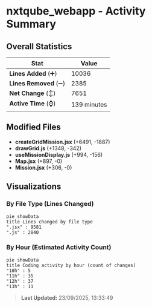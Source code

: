 # nxtqube_webapp - Activity Summary 

## Overall Statistics

| Stat                   | Value                                                             |
| ---------------------- | ----------------------------------------------------------------- |
| **Lines Added** (➕)   | 10036                                          |
| **Lines Removed** (➖) | 2385                                        |
| **Net Change** (↕)    | 7651                |
| **Active Time** (⌚)   | 139 minutes |


## Modified Files
- **createGridMission.jsx** (+6491, -1887)
- **drawGrid.js** (+1348, -342)
- **useMissionDisplay.js** (+994, -156)
- **Map.jsx** (+897, -0)
- **Mission.jsx** (+306, -0)

## Visualizations

### By File Type (Lines Changed)

```mermaid
pie showData
title Lines changed by file type
".jsx" : 9581
".js" : 2840
```

### By Hour (Estimated Activity Count)

```mermaid
pie showData
title Coding activity by hour (count of changes)
"10h" : 5
"11h" : 35
"12h" : 37
"13h" : 11
```


> **Last Updated:** 23/09/2025, 13:33:49